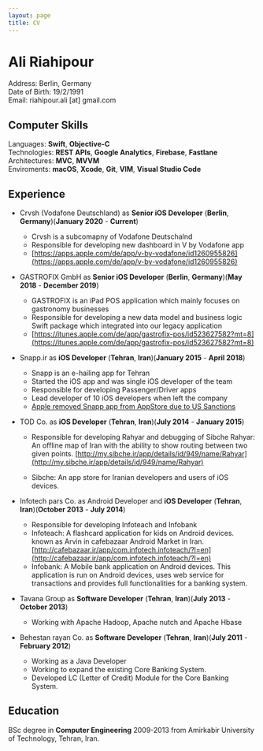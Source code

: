 ```yaml
---
layout: page
title: CV
---
```

# Ali Riahipour

Address: Berlin, Germany<br>
Date of Birth: 19/2/1991<br>
Email: riahipour.ali [at] gmail.com

## Computer Skills

Languages: **Swift**, **Objective-C**<br>
Technologies: **REST APIs**, **Google Analytics**, **Firebase**, **Fastlane**<br>
Architectures: **MVC**, **MVVM**<br>
Enviroments: **macOS**, **Xcode**, **Git**, **VIM**, **Visual Studio Code**<br>


## Experience

* Crvsh (Vodafone Deutschland) as **Senior iOS Developer** (**Berlin**, **Germany**)(**January 2020** - **Current**)

  * Crvsh is a subcomapny of Vodafone Deutschalnd
  * Responsible for developing new dashboard in V by Vodafone app
  * [https://apps.apple.com/de/app/v-by-vodafone/id1260955826](https://apps.apple.com/de/app/v-by-vodafone/id1260955826)

* GASTROFIX GmbH as **Senior iOS Developer** (**Berlin**, **Germany**)(**May 2018** - **December 2019**)

  * GASTROFIX is an iPad POS application which mainly focuses on gastronomy businesses
  * Responsible for developing a new data model and business logic Swift package which integrated into our legacy application
  * [https://itunes.apple.com/de/app/gastrofix-pos/id523627582?mt=8](https://itunes.apple.com/de/app/gastrofix-pos/id523627582?mt=8)

* Snapp.ir as **iOS Developer** (**Tehran**, **Iran**)(**January 2015** - **April 2018**)

  * Snapp is an e-hailing app for Tehran
  * Started the iOS app and was single iOS developer of the team
  * Responsible for developing Passenger/Driver apps
  * Lead developer of 10 iOS developers when left the company
  * [Apple removed Snapp app from AppStore due to US Sanctions](https://www.theverge.com/2017/8/25/16201434/apple-iran-app-store-removal-sanctions-trump)

* TOD Co. as **iOS Developer** (**Tehran**, **Iran**)(**July 2014** - **January 2015**)

  * Responsible for developing Rahyar and debugging of Sibche
Rahyar: An offline map of Iran with the ability to show routing between two given points. 
[http://my.sibche.ir/app/details/id/949/name/Rahyar](http://my.sibche.ir/app/details/id/949/name/Rahyar)

  * Sibche: An app store for Iranian developers and users of iOS devices.
* Infotech pars Co. as Android Developer and **iOS Developer** (**Tehran**, **Iran**)(**October 2013** - **July 2014**)

  * Responsible for developing Infoteach and Infobank
  * Infoteach: A flashcard application for kids on Android devices. known as Arvin in cafebazaar Android Market in Iran. 
[http://cafebazaar.ir/app/com.infotech.infoteach/?l=en](http://cafebazaar.ir/app/com.infotech.infoteach/?l=en)
  * Infobank: A Mobile bank application on Android devices. This application is run on Android devices, uses web service for transactions and provides full functionalities for a banking system.

* Tavana Group as **Software Developer** (**Tehran**, **Iran**)(**July 2013** - **October 2013**)

  * Working with Apache Hadoop, Apache nutch and Apache Hbase

* Behestan rayan Co. as **Software Developer** (**Tehran**, **Iran**)(**July 2011** - **February 2012**)
  
  * Working as a Java Developer
  * Working to expand the existing Core Banking System.
  * Developed LC (Letter of Credit) Module for the Core Banking System.

## Education

BSc degree in **Computer Engineering** 2009-2013 from Amirkabir University of Technology, Tehran, Iran.
